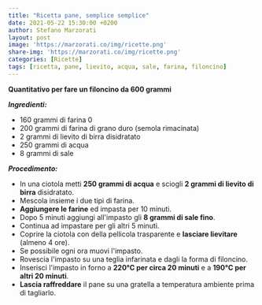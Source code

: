 ```yaml
---
title: "Ricetta pane, semplice semplice"
date: 2021-05-22 15:30:00 +0200
author: Stefano Marzorati
layout: post
image: 'https://marzorati.co/img/ricette.png'
share-img: 'https://marzorati.co/img/ricette.png'
categories: [Ricette]
tags: [ricetta, pane, lievito, acqua, sale, farina, filoncino]
---
```

**Quantitativo per fare un filoncino da 600 grammi**   

***Ingredienti:***   

* 160 grammi di farina 0
* 200 grammi di farina di grano duro (semola rimacinata)
* 2 grammi di lievito di birra disidratato
* 250 grammi di acqua
* 8 grammi di sale

***Procedimento:***   

* In una ciotola metti **250 grammi di acqua** e sciogli **2 grammi di lievito di birra** disidratato.
* Mescola insieme i due tipi di farina.
* **Aggiungere le farine** ed impasta per 10 minuti.   
* Dopo 5 minuti aggiungi all'impasto gli **8 grammi di sale fino**.   
* Continua ad impastare per gli altri 5 minuti.
* Coprire la ciotola con della pellicola trasparente e **lasciare lievitare** (almeno 4 ore).  
* Se possibile ogni ora muovi l'impasto.
* Rovescia l'impasto su una teglia infarinata e dagli la forma di filoncino.   
* Inserisci l'impasto in forno a **220°C per circa 20 minuti** e a **190°C per altri 20 minuti**.
* **Lascia raffreddare** il pane su una gratella a temperatura ambiente prima di tagliarlo.  

